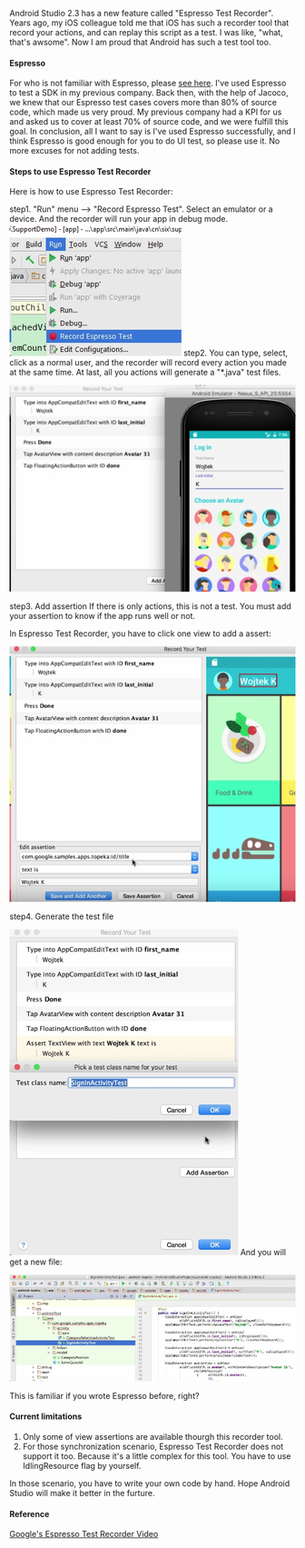 Android Studio 2.3 has a new feature called "Espresso Test Recorder". Years ago, my iOS colleague told me that iOS has such a recorder tool that record your actions, and can replay this script as a test. I was like, "what, that's awsome". Now I am proud that Android has such a test tool too. 

#### Espresso
For who is not familiar with Espresso, please [see here](https://developer.android.com/training/testing/ui-testing/espresso-testing.html). I've used Espresso to test a SDK in my previous company. Back then, with the help of Jacoco, we knew that our Espresso test cases covers more than 80% of source code, which made us very proud. My previous company had a KPI for us and asked us to cover at least 70% of source code, and we were fulfill this goal. In conclusion, all I want to say is I've used Espresso successfully, and I think Espresso is good enough for you to do UI test, so please use it. No more excuses for not adding tests.

#### Steps to use Espresso Test Recorder
Here is how to use Espresso Test Recorder:

step1.  "Run" menu --> "Record Espresso Test". Select an emulator or a device. And the recorder will run your app in debug mode.
![](./_image/2017-03-15-21-47-19.jpg)
step2. You can type, select, click as a normal user, and the recorder will record every action you made at the same time. At last, all you actions will generate a "*.java" test files.

![](./_image/2017-03-15-21-54-35.jpg)


step3. Add assertion
If there is only actions, this is not a test. You must add your assertion to know if the app runs well or not.

In Espresso Test Recorder, you have to click one view to add a assert:

![](./_image/2017-03-15-21-53-09.jpg)


step4. Generate the test file

![](./_image/2017-03-15-21-53-49.jpg)
And you will get a new file:

![](./_image/2017-03-15-21-55-14.jpg)

This is familiar if you wrote Espresso before, right?

#### Current limitations
1. Only some of view assertions are available thourgh this recorder tool.
2. For those synchronization scenario, Espresso Test Recorder does not support it too. Because it's a little complex for this tool. You have to use IdlingResource flag by yourself.

In those scenario, you have to write your own code by hand. Hope Android Studio will make it better in the furture. 

#### Reference 
[Google's Espresso Test Recorder Video](https://www.youtube.com/watch?v=JRkDVvB106k)

